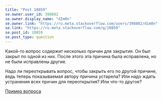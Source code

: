 ```yaml
---
title: "Post 10859"
se.owner.user_id: 398802
se.owner.display_name: "dIm0n"
se.owner.link: "https://ru.meta.stackoverflow.com/users/398802/dim0n"
se.link: "https://ru.meta.stackoverflow.com/q/10859"
se.post_id: 10859
se.post_type: question
---
```

<p>Какой-то вопрос содержит несколько причин для закрытия. Он был закрыт по одной из них. После этого эта причина была исправлена, но не были исправлены другие.</p>
<p>Надо ли переоткрывать вопрос, чтобы закрыть его по другой причине, ведь теперь показываемая автору причина устарела? Или надо ждать устранения всех причин для переоткрытия? Или что-то другое?</p>
<p><a href="https://ru.stackoverflow.com/q/1178846/398802">Пример вопроса</a></p>
